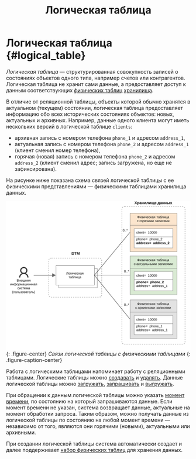 ﻿---
layout: default
title: Логическая таблица
nav_order: 4
parent: Основные понятия
grand_parent: Обзор понятий, компонентов и связей
has_children: false
has_toc: false
---

# Логическая таблица {#logical_table}

_Логическая таблица_ — структурированная совокупность записей о состояниях объектов одного типа, 
например счетов или контрагентов. Логическая таблица не хранит сами данные, а предоставляет 
доступ к данным соответствующих [физических таблиц](../physical_table/physical_table.md) 
[хранилища](../data_storage/data_storage.md).

В отличие от реляционной таблицы, объекты которой обычно хранятся в актуальном (текущем) 
состоянии, логическая таблица предоставляет информацию обо всех исторических состояниях объектов: 
новых, актуальных и архивных. Например, данные одного клиента могут иметь нескольких версий 
в логической таблице `clients`:
*   архивная запись с номером телефона `phone_1` и адресом `address_1`,
*   актуальная запись с номером телефона `phone_2` и адресом `address_1` 
    (клиент сменил номер телефона),
*   горячая (новая) запись с номером телефона `phone_2` и адресом `address_2` 
    (клиент сменил адрес; запись загружена, но еще не зафиксирована).

На рисунке ниже показана схема связей логической таблицы с ее физическими представлениями 
— физическими таблицами хранилища данных.

![](logical_table.svg)
{: .figure-center}
*Связи логической таблицы с физическими таблицами*
{: .figure-caption-center}

Работа с логическими таблицами напоминает работу с реляционными таблицами. Логические 
таблицы можно [создавать](../../../working_with_system/logical_schema_update/create_table/create_table.md) 
и [удалять](../../../working_with_system/logical_schema_update/drop_table/drop_table.md). 
Данные логической таблицы можно [загружать](../../../working_with_system/data_upload/data_upload.md), 
[запрашивать](../../../working_with_system/data_reading/data_reading.md) и 
[выгружать](../../../working_with_system/data_download/data_download.md).

При обращении к данным логической таблицы можно указать 
[момент времени](../../../reference/sql_plus_requests/SELECT/SELECT.md#for_system_time), по состоянию на который запрашиваются данные. Если момент 
времени не указан, система возвращает данные, актуальные на момент обработки запроса. 
Таким образом, можно получать данные из логической таблицы по состоянию на любой момент 
времени — независимо от того, являются они горячими (новыми), актуальными или архивными.

При создании логической таблицы система автоматически создает и далее поддерживает
[набор физических таблиц](../physical_schema/physical_schema.md) 
для хранения данных.